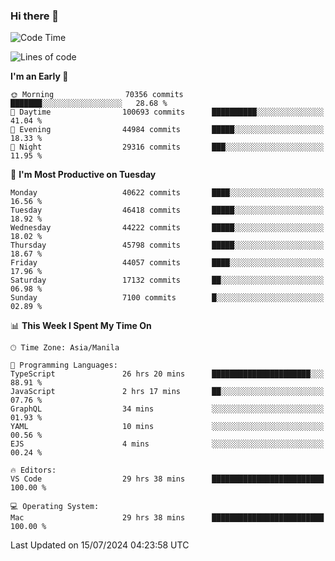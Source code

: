 ### Hi there 👋

<!--START_SECTION:waka-->
![Code Time](http://img.shields.io/badge/Code%20Time-5%2C364%20hrs%2045%20mins-blue)

![Lines of code](https://img.shields.io/badge/From%20Hello%20World%20I%27ve%20Written-114.1%20million%20lines%20of%20code-blue)

**I'm an Early 🐤** 

```text
🌞 Morning                70356 commits       ███████░░░░░░░░░░░░░░░░░░   28.68 % 
🌆 Daytime                100693 commits      ██████████░░░░░░░░░░░░░░░   41.04 % 
🌃 Evening                44984 commits       █████░░░░░░░░░░░░░░░░░░░░   18.33 % 
🌙 Night                  29316 commits       ███░░░░░░░░░░░░░░░░░░░░░░   11.95 % 
```
📅 **I'm Most Productive on Tuesday** 

```text
Monday                   40622 commits       ████░░░░░░░░░░░░░░░░░░░░░   16.56 % 
Tuesday                  46418 commits       █████░░░░░░░░░░░░░░░░░░░░   18.92 % 
Wednesday                44222 commits       █████░░░░░░░░░░░░░░░░░░░░   18.02 % 
Thursday                 45798 commits       █████░░░░░░░░░░░░░░░░░░░░   18.67 % 
Friday                   44057 commits       ████░░░░░░░░░░░░░░░░░░░░░   17.96 % 
Saturday                 17132 commits       ██░░░░░░░░░░░░░░░░░░░░░░░   06.98 % 
Sunday                   7100 commits        █░░░░░░░░░░░░░░░░░░░░░░░░   02.89 % 
```


📊 **This Week I Spent My Time On** 

```text
🕑︎ Time Zone: Asia/Manila

💬 Programming Languages: 
TypeScript               26 hrs 20 mins      ██████████████████████░░░   88.91 % 
JavaScript               2 hrs 17 mins       ██░░░░░░░░░░░░░░░░░░░░░░░   07.76 % 
GraphQL                  34 mins             ░░░░░░░░░░░░░░░░░░░░░░░░░   01.93 % 
YAML                     10 mins             ░░░░░░░░░░░░░░░░░░░░░░░░░   00.56 % 
EJS                      4 mins              ░░░░░░░░░░░░░░░░░░░░░░░░░   00.24 % 

🔥 Editors: 
VS Code                  29 hrs 38 mins      █████████████████████████   100.00 % 

💻 Operating System: 
Mac                      29 hrs 38 mins      █████████████████████████   100.00 % 
```


 Last Updated on 15/07/2024 04:23:58 UTC
<!--END_SECTION:waka-->


<!--
**rad182/rad182** is a ✨ _special_ ✨ repository because its `README.md` (this file) appears on your GitHub profile.

Here are some ideas to get you started:

- 🔭 I’m currently working on ...
- 🌱 I’m currently learning ...
- 👯 I’m looking to collaborate on ...
- 🤔 I’m looking for help with ...
- 💬 Ask me about ...
- 📫 How to reach me: ...
- 😄 Pronouns: ...
- ⚡ Fun fact: ...
-->
